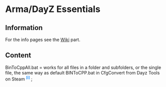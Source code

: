 
# Arma/DayZ Essentials

## Information

For the info pages see the [Wiki](https://github.com/irvnriir/ArmaEssentials/wiki/) part.

## Content

BinToCppAll.bat = works for all files in a folder and subfolders, or the single file, the same way as default BINToCPP.bat in CfgConvert from Dayz Tools on Steam <sup title="(put it in `DayZ Tools\Bin\CfgConvert` folder and drag the target file/folder on it)" style="color:dodgerBlue;">__[i]__</sup> ;
